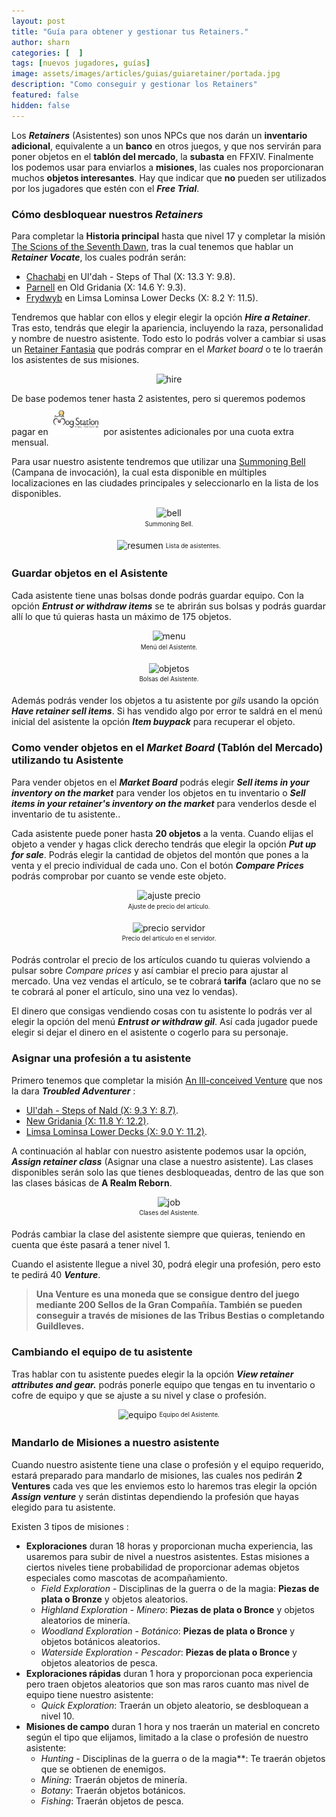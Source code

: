 ```yaml
---
layout: post
title: "Guía para obtener y gestionar tus Retainers."
author: sharn
categories: [  ]
tags: [nuevos jugadores, guías]
image: assets/images/articles/guias/guiaretainer/portada.jpg
description: "Como conseguir y gestionar los Retainers"
featured: false
hidden: false
---
```

Los ***Retainers*** (Asistentes) son unos NPCs que nos darán un **inventario adicional**, equivalente a un **banco** en otros juegos, y que nos servirán para poner objetos en el **tablón del mercado**, la **subasta** en FFXIV. Finalmente los podemos usar para enviarlos a **misiones**, las cuales nos proporcionaran muchos **objetos interesantes**. Hay que indicar que **no** pueden ser utilizados por los jugadores que estén con el ***Free Trial***.

### Cómo desbloquear nuestros *Retainers*

Para completar la **Historia principal** hasta que nivel 17 y completar la misión <a href="https://na.finalfantasyxiv.com/lodestone/playguide/db/quest/2d43e3d459f/" target="_blank" class="eorzeadb_link">The Scions of the Seventh Dawn</a>, tras la cual tenemos que hablar un ***Retainer Vocate***, los cuales podrán serán:

- <a href="https://na.finalfantasyxiv.com/lodestone/playguide/db/npc/npc/25d62b8e3af/" target="_blank" class="eorzeadb_link">Chachabi</a> en Ul'dah - Steps of Thal (X: 13.3 Y: 9.8).
- <a href="https://na.finalfantasyxiv.com/lodestone/playguide/db/npc/npc/d0dd5c6c615/" target="_blank" class="eorzeadb_link">Parnell</a> en Old Gridania (X: 14.6 Y: 9.3).
- <a href="https://na.finalfantasyxiv.com/lodestone/playguide/db/npc/npc/d3a350ce0c5/" target="_blank" class="eorzeadb_link">Frydwyb</a> en Limsa Lominsa Lower Decks (X: 8.2 Y: 11.5).

Tendremos que hablar con ellos y elegir elegir la opción ***Hire a Retainer***. Tras esto, tendrás que elegir la apariencia, incluyendo la raza, personalidad y nombre de nuestro asistente. Todo esto lo podrás volver a cambiar si usas un <a href="https://na.finalfantasyxiv.com/lodestone/playguide/db/item/d5401289ed4/" target="_blank" class="eorzeadb_link">Retainer Fantasia</a> que podrás comprar en el *Market board* o te lo traerán los asistentes de sus misiones.

<p align="center"><img src="{{ site.baseurl }}/assets/images/articles/guias/guiaretainer/hire.jpg" alt="hire"/></p>

De base podemos tener hasta 2 asistentes, pero si queremos podemos pagar en <a href="https://sqex.to/Msp?utm_source=lodestone&utm_medium=pc_banner&utm_campaign=na_mogstation" target="_blank"><img src="/assets/images/articles/noticias/ffxiv_twitch/mog.png" height="50"></a> por asistentes adicionales por una cuota extra mensual.

Para usar nuestro asistente tendremos que utilizar una <a href="https://na.finalfantasyxiv.com/lodestone/playguide/db/item/78f78d18b17/" target="_blank" class="eorzeadb_link">Summoning Bell</a> (Campana de invocación), la cual esta disponible en múltiples localizaciones en las ciudades principales y seleccionarlo en la lista de los disponibles.

<div class="container">
  <div class="row">
    <div class="col">
      <p align="center"><img src="{{ site.baseurl }}/assets/images/articles/guias/guiaretainer/bell.jpg" alt="bell">
      <br/>
      <sub><sup>Summoning Bell.</sup></sub></p>
    </div>
    <div class="col-xl">
      <p align="center"><img src="{{ site.baseurl }}/assets/images/articles/guias/guiaretainer/resumen.jpg" alt="resumen">
      <sub><sup>Lista de asistentes.</sup></sub></p>
    </div>
  </div>
</div>

### Guardar objetos en el Asistente

Cada asistente tiene unas bolsas donde podrás guardar equipo. Con la opción ***Entrust or withdraw items*** se te abrirán sus bolsas y podrás guardar allí lo que tú quieras hasta un máximo de 175 objetos.

<div class="container">
  <div class="row">
    <div class="col-xl">
      <p align="center"><img src="{{ site.baseurl }}/assets/images/articles/guias/guiaretainer/menu.jpg" alt="menu">
      <br/>
      <sub><sup>Menú del Asistente.</sup></sub></p>
    </div>
    <div class="col-xl">
      <p align="center"><img src="{{ site.baseurl }}/assets/images/articles/guias/guiaretainer/175.jpg" alt="objetos">
      <br/>
      <sub><sup>Bolsas del Asistente.</sup></sub></p>
    </div>
  </div>
</div>

Además podrás vender los objetos a tu asistente por *gils* usando la opción ***Have retainer sell items***. Si has vendido algo por error te saldrá en el menú inicial del asistente la opción ***Item buypack*** para recuperar el objeto.

### Como vender objetos en el *Market Board* (Tablón del Mercado) utilizando tu Asistente

Para vender objetos en el ***Market Board*** podrás elegir ***Sell items in your inventory on the market*** para vender los objetos en tu inventario o ***Sell items in your retainer's inventory on the market*** para venderlos desde el inventario de tu asistente..

Cada asistente puede poner hasta **20 objetos** a la venta. Cuando elijas el objeto a vender y hagas click derecho tendrás que elegir la opción ***Put up for sale***. Podrás elegir la cantidad de objetos del montón que pones a la venta y el precio individual de cada uno. Con el botón ***Compare Prices*** podrás comprobar por cuanto se vende este objeto.

<div class="container">
  <div class="row">
    <div class="col-xl">
      <p align="center"><img src="{{ site.baseurl }}/assets/images/articles/guias/guiaretainer/ajusteprecio.jpg" alt="ajuste precio">
      <br/>
      <sub><sup>Ajuste de precio del artículo.</sup></sub></p>
    </div>
    <div class="col-xl">
      <p align="center"><img src="{{ site.baseurl }}/assets/images/articles/guias/guiaretainer/ajusteprecio2.jpg" alt="precio servidor">
      <br/>
      <sub><sup>Precio del artículo en el servidor.</sup></sub></p>
    </div>
  </div>
</div>

Podrás controlar el precio de los artículos cuando tu quieras volviendo a pulsar sobre *Compare prices* y así cambiar el precio para ajustar al mercado. Una vez vendas el artículo, se te cobrará **tarifa** (aclaro que no se te cobrará al poner el artículo, sino una vez lo vendas).

El dinero que consigas vendiendo cosas con tu asistente lo podrás ver al elegir la opción del menú ***Entrust or withdraw gil***. Así cada jugador puede elegir si dejar el dinero en el asistente o cogerlo para su personaje.

### Asignar una profesión a tu asistente

Primero tenemos que completar la misión <a href="https://na.finalfantasyxiv.com/lodestone/playguide/db/quest/3b19b24585a/" target="_blank" class="eorzeadb_link">An Ill-conceived Venture</a> que nos la dara ***Troubled Adventurer*** :

- <a href="https://na.finalfantasyxiv.com/lodestone/playguide/db/npc/npc/7a4cc0252df/" target="_blank" class="eorzeadb_link">Ul'dah - Steps of Nald (X: 9.3 Y: 8.7)</a>.
- <a href="https://na.finalfantasyxiv.com/lodestone/playguide/db/npc/npc/0e1ad807308/" target="_blank" class="eorzeadb_link">New Gridania (X: 11.8 Y: 12.2)</a>.
- <a href="https://na.finalfantasyxiv.com/lodestone/playguide/db/npc/npc/a88bb7dd143/" target="_blank" class="eorzeadb_link">Limsa Lominsa Lower Decks (X: 9.0 Y: 11.2)</a>.

A continuación al hablar con nuestro asistente podemos usar la opción, ***Assign retainer class*** (Asignar una clase a nuestro asistente). Las clases disponibles serán solo las que tienes desbloqueadas, dentro de las que son las clases básicas de **A Realm Reborn**.

<p align="center"><img src="{{ site.baseurl }}/assets/images/articles/guias/guiaretainer/job.jpg" alt="job">
<br/>
<sub><sup>Clases del Asistente.</sup></sub></p>

Podrás cambiar la clase del asistente siempre que quieras, teniendo en cuenta que éste pasará a tener nivel 1. 

Cuando el asistente llegue a nivel 30, podrá elegir una profesión, pero esto te pedirá 40 ***Venture***.

<blockquote>
<b>Una Venture es una moneda que se consigue dentro del juego mediante 200 Sellos de la Gran Compañía. También se pueden conseguir a través de misiones de las Tribus Bestias o completando Guildleves.</b>
</blockquote>

### Cambiando el equipo de tu asistente

Tras hablar con tu asistente puedes elegir la la opción ***View retainer attributes and gear.*** podrás ponerle equipo que tengas en tu inventario o cofre de equipo y que se ajuste a su nivel y clase o profesión.

<p align="center"><img src="{{ site.baseurl }}/assets/images/articles/guias/guiaretainer/equipo.jpg" alt="equipo">
<sub><sup>Equipo del Asistente.</sup></sub></p>

### Mandarlo de Misiones a nuestro asistente

Cuando nuestro asistente tiene una clase o profesión y el equipo requerido, estará preparado para mandarlo de misiones, las cuales nos pedirán **2 Ventures** cada ves que les enviemos esto lo haremos tras elegir la opción ***Assign venture*** y serán distintas dependiendo la profesión que hayas elegido para tu asistente.

Existen 3 tipos de misiones : 

- **Exploraciones** duran 18 horas y proporcionan mucha experiencia, las usaremos para subir de nivel a nuestros asistentes. Estas misiones a ciertos niveles tiene probabilidad de proporcionar ademas objetos especiales como mascotas de acompañamiento.
  - *Field Exploration* - Disciplinas de la guerra o de la magia: **Piezas de plata o Bronze** y objetos aleatorios.
  - *Highland Exploration* - *Minero*: **Piezas de plata o Bronce** y objetos aleatorios de minería.
  - *Woodland Exploration* - *Botánico*: **Piezas de plata o Bronce** y objetos botánicos aleatorios.
  - *Waterside Exploration* - *Pescador*: **Piezas de plata o Bronce**  y objetos aleatorios de pesca.
- **Exploraciones rápidas** duran 1 hora y proporcionan poca experiencia pero traen objetos aleatorios que son mas raros cuanto mas nivel de equipo tiene nuestro asistente:
  - *Quick Exploration*: Traerán un objeto aleatorio, se desbloquean a nivel 10. 
- **Misiones de campo** duran 1 hora y nos traerán un material en concreto según el tipo que elijamos, limitado a la clase o profesión de nuestro asistente: 
  - *Hunting* - Disciplinas de la guerra o de la magia**: Te traerán objetos que se obtienen de enemigos.
  - *Mining*: Traerán objetos de minería.
  - *Botany*: Traerán objetos botánicos.
  - *Fishing*: Traerán objetos de pesca.
